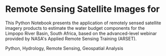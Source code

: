 # Remote Sensing Satellite Images for 
This Python Notebook presents the application of remotely sensed satellite imagery products to estimate the water budget components for the Limpopo River Basin, South Africa, based on the advanced-level webinar provided by NASA's Applied Remote Sensing Training (ARSET).

Python, Hydrology, Remote Sensing, Geospatial Analysis
